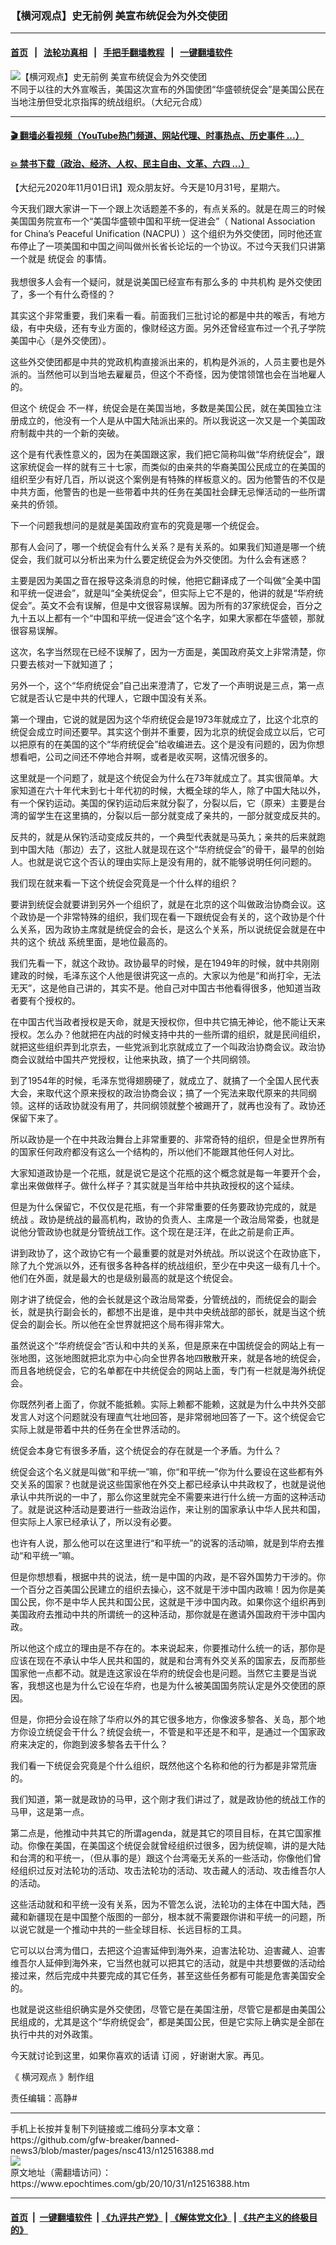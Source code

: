 ### 【横河观点】史无前例 美宣布统促会为外交使团
------------------------

#### [首页](https://github.com/gfw-breaker/banned-news3/blob/master/README.md) &nbsp;&nbsp;|&nbsp;&nbsp; [法轮功真相](https://github.com/begood0513/basic/blob/master/README.md)  &nbsp;&nbsp;|&nbsp;&nbsp; [手把手翻墙教程](https://github.com/gfw-breaker/guides/wiki)  &nbsp;&nbsp;|&nbsp;&nbsp; [一键翻墙软件](https://github.com/gfw-breaker/nogfw/blob/master/README.md)  



<div><img alt="【横河观点】史无前例 美宣布统促会为外交使团" class="attachment-djy_600_400 size-djy_600_400 wp-post-image" src="https://i.epochtimes.com/assets/uploads/2020/11/fae64b4e2636cd0b-600x400.jpg"/>
<div class="caption">
 不同于以往的大外宣喉舌，美国这次宣布的外国使团“华盛顿统促会”是美国公民在当地注册但受北京指挥的统战组织。（大纪元合成）
</div></div><hr/>

#### [ 🎬  翻墙必看视频（YouTube热门频道、网站代理、时事热点、历史事件 ...）](https://github.com/gfw-breaker/links/blob/master/banned.md)

#### [ 💥  禁书下载（政治、经济、人权、民主自由、文革、六四 ...）](https://github.com/gfw-breaker/books/blob/master/README.md)

<div><p>
 【大纪元2020年11月01日讯】观众朋友好。今天是10月31号，星期六。
</p>
<p>
 今天我们跟大家讲一下一个跟上次话题差不多的，有点关系的。就是在周三的时候美国国务院宣布一个“美国华盛顿中国和平统一促进会”（
 <ok href="http://www.nacpu.org/aboutus.html">
  National Association for China’s Peaceful Unification (NACPU)
 </ok>
 ）这个组织为外交使团，同时他还宣布停止了一项美国和中国之间叫做州长省长论坛的一个协议。不过今天我们只讲第一个就是
 <ok href="https://www.epochtimes.com/gb/tag/%E7%BB%9F%E4%BF%83%E4%BC%9A.html">
  统促会
 </ok>
 的事情。
 <br/>
 <br/>
 我想很多人会有一个疑问，就是说美国已经宣布有那么多的
 <ok href="https://www.epochtimes.com/gb/tag/%E4%B8%AD%E5%85%B1%E6%9C%BA%E6%9E%84.html">
  中共机构
 </ok>
 是外交使团了，多一个有什么奇怪的？
</p>
<p>
 其实这个非常重要，我们来看一看。前面我们三批讨论的都是中共的喉舌，有地方级，有中央级，还有专业方面的，像财经这方面。另外还曾经宣布过一个孔子学院美国中心（是外交使团）。
</p>
<p>
 这些外交使团都是中共的党政机构直接派出来的，机构是外派的，人员主要也是外派的。当然他可以到当地去雇雇员，但这个不奇怪，因为使馆领馆也会在当地雇人的。
</p>
<p>
 但这个
 <ok href="https://www.epochtimes.com/gb/tag/%E7%BB%9F%E4%BF%83%E4%BC%9A.html">
  统促会
 </ok>
 不一样，统促会是在美国当地，多数是美国公民，就在美国独立注册成立的，他没有一个人是从中国大陆派出来的。所以我说这一次又是一个美国政府制裁中共的一个新的突破。
</p>
<p>
 这个是有代表性意义的，因为在美国跟这家，我们把它简称叫做“华府统促会”，跟这家统促会一样的就有三十七家，而类似的由亲共的华裔美国公民成立的在美国的组织至少有好几百，所以说这个案例是有特殊的样板意义的。因为他警告的不仅是中共方面，他警告的也是一些带着中共的任务在美国社会肆无忌惮活动的一些所谓亲共的侨领。
</p>
<p>
 下一个问题我想问的是就是美国政府宣布的究竟是哪一个统促会。
</p>
<p>
 那有人会问了，哪一个统促会有什么关系？是有关系的。如果我们知道是哪一个统促会，我们就可以分析出来为什么要定统促会为外交使团。为什么会有迷惑？
</p>
<p>
 主要是因为美国之音在报导这条消息的时候，他把它翻译成了一个叫做“全美中国和平统一促进会”，就是叫“全美统促会”，但实际上它不是的，他讲的就是“华府统促会”。英文不会有误解，但是中文很容易误解。因为所有的37家统促会，百分之九十五以上都有一个“中国和平统一促进会”这个名字，如果大家都在华盛顿，那就很容易误解。
</p>
<p>
 这次，名字当然现在已经不误解了，因为一方面是，美国政府英文上非常清楚，你只要去核对一下就知道了；
</p>
<p>
 另外一个，这个“华府统促会”自己出来澄清了，它发了一个声明说是三点，第一点它就是否认它是中共的代理人，它跟中国没有关系。
</p>
<p>
 第一个理由，它说的就是因为这个华府统促会是1973年就成立了，比这个北京的统促会成立时间还要早。其实这个倒并不重要，因为北京的统促会成立以后，它可以把原有的在美国的这个“华府统促会”给收编进去。这个是没有问题的，因为你想想看吧，公司之间还不停地合并啊，或者是收买啊，这情况很多的。
</p>
<p>
 这里就是一个问题了，就是这个统促会为什么在73年就成立了。其实很简单。大家知道在六十年代末到七十年代初的时候，大概全球的华人，除了中国大陆以外，有一个保钓运动。美国的保钓运动后来就分裂了，分裂以后，它（原来）主要是台湾的留学生在这里搞的，分裂以后一部分就变成了亲共的，一部分就变成反共的。
</p>
<p>
 反共的，就是从保钓活动变成反共的，一个典型代表就是马英九；亲共的后来就跑到中国大陆（那边）去了，这批人就是现在这个“华府统促会”的骨干，最早的创始人。也就是说它这个否认的理由实际上是没有用的，就不能够说明任何问题的。
</p>
<p>
 我们现在就来看一下这个统促会究竟是一个什么样的组织？
</p>
<p>
 要讲到统促会就要讲到另外一个组织了，就是在北京的这个叫做政治协商会议。这个政协是一个非常特殊的组织，我们现在看一下跟统促会有关的，这个政协是个什么关系，因为政协主席就是统促会的会长，是这么个关系，所以说统促会就是在中共的这个
 <ok href="https://www.epochtimes.com/gb/tag/%E7%BB%9F%E6%88%98.html">
  统战
 </ok>
 系统里面，是地位最高的。
</p>
<p>
 我们先看一下，就这个政协。政协最早的时候，是在1949年的时候，就中共刚刚建政的时候，毛泽东这个人他是很讲究这一点的。大家以为他是“和尚打伞，无法无天”，这是他自己讲的，其实不是。他自己对中国古书他看得很多，他知道当政者要有个授权的。
</p>
<p>
 在中国古代当政者授权是天命，就是天授权你，但中共它搞无神论，他不能让天来授权。怎么办？他就把在内战的时候支持中共的一些所谓的组织，就是民间组织，就把这些组织弄到北京去，一些党派到北京就成立了一个叫政治协商会议。政治协商会议就给中国共产党授权，让他来执政，搞了一个共同纲领。
</p>
<p>
 到了1954年的时候，毛泽东觉得翅膀硬了，就成立了、就搞了一个全国人民代表大会，来取代这个原来授权的政治协商会议；搞了一个宪法来取代原来的共同纲领。这样的话政协就没有用了，共同纲领就整个被踢开了，就再也没有了。政协还保留下来了。
</p>
<p>
 所以政协是一个在中共政治舞台上非常重要的、非常奇特的组织，但是全世界所有的国家任何政府都没有这么一个结构的，所以他们不能跟其他任何人对比。
</p>
<p>
 大家知道政协是一个花瓶，就是说它是这个花瓶的这个概念就是每一年要开个会，拿出来做做样子。做什么样子？其实就是当年给中共执政授权的这个延续。
</p>
<p>
 但是为什么保留它，不仅仅是花瓶，有一个非常重要的任务要政协完成的，就是
 <ok href="https://www.epochtimes.com/gb/tag/%E7%BB%9F%E6%88%98.html">
  统战
 </ok>
 。政协是统战的最高机构，政协的负责人、主席是一个政治局常委，也就是说他分管政协也就是分管统战工作。这个现在是汪洋，在此之前是俞正声。
</p>
<p>
 讲到政协了，这个政协它有一个最重要的就是对外统战。所以说这个在政协底下，除了九个党派以外，还有很多各种各样的统战组织，至少在中央这一级有几十个。他们在外面，就是最大的也是级别最高的就是这个统促会。
</p>
<p>
 刚才讲了统促会，他的会长就是这个政治局常委，分管统战的，而统促会的副会长，就是执行副会长的，都想不出是谁，是中共中央统战部的部长，就是当这个统促会的副会长。所以他在全世界就把这个局布得非常大。
</p>
<p>
 虽然说这个“华府统促会”否认和中共的关系，但是原来在中国统促会的网站上有一张地图，这张地图就把北京为中心向全世界各地四散散开来，就是各地的统促会，而且各地统促会，它的名单都在中共统促会的网站上面，专门有一栏就是海外统促会。
</p>
<p>
 你既然列者上面了，你就不能抵赖。实际上赖都不能赖，这就是为什么中共外交部发言人对这个问题就没有理直气壮地回答，是非常弱地回答了一下。这个统促会它实际上就是带着中共的任务在全世界活动的。
</p>
<p>
 统促会本身它有很多矛盾，这个统促会的存在就是一个矛盾。为什么？
</p>
<p>
 统促会这个名义就是叫做“和平统一”嘛，你“和平统一”你为什么要设在这些都有外交关系的国家？也就是说这些国家他在外交上都已经承认中共政权了，也就是说他承认中共所说的一中了，那么你这里就完全不需要来进行什么统一方面的这种活动了。就是说这种活动是要进行一些政治运作，来让别的国家承认中华人民共和国，但实际上人家已经承认了，所以没有必要。
</p>
<p>
 也许有人说，那么他可以在这里进行“和平统一”的说客的活动嘛，就是到华府去推动“和平统一”嘛。
</p>
<p>
 但是你想想看，根据中共的说法，统一是中国的内政，是不容外国势力干涉的。你一个百分之百美国公民建立的组织去操心，这不就是干涉中国内政嘛！因为你是美国公民，你不是中华人民共和国公民，这就是干涉中国内政。如果你这个组织再到美国政府去推动中共的所谓统一的这种活动，那你就是在邀请外国政府干涉中国内政。
</p>
<p>
 所以他这个成立的理由是不存在的。本来说起来，你要推动什么统一的话，那你是应该在现在不承认中华人民共和国的，就是和台湾有外交关系的国家去，反而那些国家他一点都不动。就是连这家设在华府的统促会也是问题。当然它主要是当说客，我想这也是为什么它设在华府，也是为什么被美国国务院认定是外交使团的原因。
</p>
<p>
 但是，你把分会设在除了华府以外的其它很多地方，你像波多黎各、关岛，那个地方你设立统促会干什么？统促会统一，不管是和平还是不和平，是通过一个国家政府来决定的，你跑到波多黎各去干什么？
</p>
<p>
 我们看一下统促会究竟是个什么组织，既然他这个名称和他的行为都是非常荒唐的。
</p>
<p>
 我们知道，第一就是政协的马甲，这个刚才我们讲过了，就是政协他的统战工作的马甲，这是第一点。
</p>
<p>
 第二点是，他推动中共其它的所谓agenda，就是其它的项目目标，在其它国家推动。你像在美国，在美国这个统促会就曾经组织过很多，因为统促嘛，讲的是大陆和台湾的和平统一，（但从事的是）跟这个台湾毫无关系的一些活动，你像他们曾经组织过反对法轮功的活动、攻击法轮功的活动、攻击藏人的活动、攻击维吾尔人的活动。
</p>
<p>
 这些活动就和和平统一没有关系，因为不管怎么说，法轮功的主体在中国大陆，西藏和新疆现在是中国整个版图的一部分，根本就不需要跟你讲和平统一的问题，所以说它就是一个推动中共的一些全球目标、长远目标的工具。
</p>
<p>
 它可以以台湾为借口，去把这个迫害延伸到海外来，迫害法轮功、迫害藏人、迫害维吾尔人延伸到海外来，它当然也就可以把其它的活动，就是中共想要做的活动给接过来，然后完成中共要完成的其它任务，甚至这些任务都有可能是危害美国安全的。
</p>
<p>
 也就是说这些组织确实是外交使团，尽管它是在美国注册，尽管它是都是由美国公民组成的，尤其是这个“华府统促会”，都是美国公民，但是它实际上确实是全部在执行中共的对外政策。
</p>
<p>
 今天就讨论到这里，如果你喜欢的话请
 <ok href="https://www.youtube.com/channel/UCZZTfnyFhcdcg7LwSG6JMxw">
  订阅
 </ok>
 ，好谢谢大家。再见。
</p>
<p>
 《
 <ok href="https://www.epochtimes.com/gb/tag/%E6%A8%AA%E6%B2%B3%E8%A7%82%E7%82%B9.html">
  横河观点
 </ok>
 》制作组
</p>
<p>
 责任编辑：高静#
</p>
</div>
<hr/>
手机上长按并复制下列链接或二维码分享本文章：<br/>
https://github.com/gfw-breaker/banned-news3/blob/master/pages/nsc413/n12516388.md <br/>
<a href='https://github.com/gfw-breaker/banned-news3/blob/master/pages/nsc413/n12516388.md'><img src='https://github.com/gfw-breaker/banned-news3/blob/master/pages/nsc413/n12516388.md.png'/></a> <br/>
原文地址（需翻墙访问）：https://www.epochtimes.com/gb/20/10/31/n12516388.htm


------------------------
#### [首页](https://github.com/gfw-breaker/banned-news3/blob/master/README.md) &nbsp;|&nbsp; [一键翻墙软件](https://github.com/gfw-breaker/nogfw/blob/master/README.md) &nbsp;| [《九评共产党》](https://github.com/gfw-breaker/9ping.md/blob/master/README.md#九评之一评共产党是什么) | [《解体党文化》](https://github.com/gfw-breaker/jtdwh.md/blob/master/README.md) | [《共产主义的终极目的》](https://github.com/gfw-breaker/gczydzjmd.md/blob/master/README.md)


<img src='http://gfw-breaker.win/banned-news3/pages/nsc413/n12516388.md' width='0px' height='0px'/>